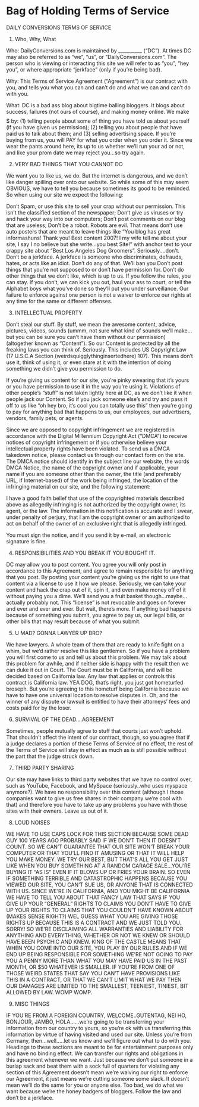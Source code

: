 # Bag of Holding Terms of Service

DAILY CONVERSIONS TERMS OF SERVICE

1. Who, Why, What

Who:  DailyConversions.com is maintained by __________ (“DC”).   At times DC may also be referred to as “we”, “us”, or “DailyConversions.com”.  The person who is viewing or interacting this site we will refer to as “you”, “hey you”, or where appropriate “jerkface” (only if you’re being bad).

Why:  This Terms of Service Agreement (“Agreement”) is our contract with you, and tells you what you can and can’t do and what we can and can’t do with you.

What: DC is a bad ass blog about bigtime balling bloggers.  It blogs about success, failures (not ours of course), and making money online.  We make $$$$$ by: (1) telling people about some of thing you have told us about yourself (if you have given us permission); (2) telling you about people that have paid us to talk about them; and (3) selling advertising space.  If you’re buying from us, you will PAY for what you order when you order it.  Since we wear the pants around here, its up to us whether we’ll run your ad or not, and like your prom date we may reject you…so try again.

2.  VERY BAD THINGS THAT YOU CANNOT DO

We want you to like us, we do. But the internet is dangerous, and we don’t like danger spilling over onto our website. So while some of this may seem OBVIOUS, we have to tell you because sometimes its good to be reminded.  So when using our site we expect the following:

Don’t Spam, or use this site to sell your crap without our permission.  This isn’t the classified section of the newspaper;
Don’t give us viruses or try and hack your way into our computers;
Don’t post comments on our blog that are useless;
Don’t be a robot.  Robots are evil.  That means don’t use auto posters that are meant to leave things like “You blog has great informashuns!  Thank you! Best content 2007! I my wife tell me about your site, I say I no believe but she write…you best Site!” with anchor text to your crappy site about “Best Los Angeles Dog Groomers”.  Seriously….don’t.
Don’t be a jerkface.  A jerkface is someone who discriminates, defrauds, hates, or acts like an idiot. Don’t do any of that.  We’ll ban you
Don’t post things that you’re not supposed to or don’t have permission for.
Don’t do other things that we don’t like, which is up to us.
If you follow the rules, you can stay. If you don’t, we can kick you out, haul your ass to court, or tell the Alphabet boys what you’ve done so they’ll put you under surveillance.  Our failure to enforce against one person is not a waiver to enforce our rights at any time for the same or different offenses.

3.  INTELLECTUAL PROPERTY

Don’t steal our stuff.  By stuff, we mean the awesome content, advice, pictures, videos, sounds (ummm, not sure what kind of sounds we’ll make…but you can be sure you can’t have them without our permission) (altogether known as “Content”).  So our Content is protected by all the freaking laws you can think of.  Seriously. This includes US Copyright Law (17 U.S.C.A Section (weirdsquigglythinginsertedhere) 107).  This means don’t use it, think of using it, or even stare at it with the intention of doing something we didn’t give you permission to do.

 

If you’re giving us content for our site, you’re pinky swearing that it’s yours or you have permission to use it in the way you’re using it.  Violations of other people’s “stuff” is not taken lightly here at DC, as we don’t like it when people jack our Content.  So if you jack someone else’s and try and pass it off to us like “oh hey bro, it’s cool you can totally use this”  then you’re going to pay for anything bad that happens to us, our employees, our advertisers, vendors, family pets, or agents.

 

Since we are opposed to copyright infringement we are registered in accordance with the Digital Millennium Copyright Act (“DMCA”) to receive notices of copyright infringement or if you otherwise believe your intellectual property rights have been violated.  To send us a DMCA takedown notice, please contact us through our contact form on the site.    The DMCA notice should identify in the subject line our website, the words DMCA Notice, the name of the copyright owner and if applicable, your name if you are someone other than the owner, the title (and preferably URL, if Internet-based) of the work being infringed, the location of the infringing material on our site, and the following statement:

I have a good faith belief that use of the copyrighted materials described above as allegedly infringing is not authorized by the copyright owner, its agent, or the law.  The information in this notification is accurate and I swear, under penalty of perjury, that I am the copyright owner or am authorized to act on behalf of the owner of an exclusive right that is allegedly infringed.

You must sign the notice, and if you send it by e-mail, an electronic signature is fine.

4.  RESPONSIBILITIES AND YOU BREAK IT YOU BOUGHT IT.

DC may allow you to post content.  You agree you will only post in accordance to this Agreement, and agree to remain responsible for anything that you post.  By posting your content you’re giving us the right to use that content via a license to use it how we please.  Seriously, we can take your content and hack the crap out of it, spin it, and even make money off of it without paying you a dime.  We’ll send you a fruit basket though…maybe…actually probably not.  This “license” is not revocable and goes on forever and ever and ever and ever.  But wait, there’s more.  If anything bad happens because of something you submit, you agree to pay us, our legal bills, or other bills that may result because of what you submit.

5.  U MAD?  GONNA LAWYER UP BRO?

We have lawyers.  A whole team of them that are ready to knife fight on a whim, but we’d rather resolve this like gentlemen.  So if you have a problem you will first come to us and tell us about this problem.  We may talk about this problem for awhile, and if neither side is happy with the result then we can duke it out in Court.  The Court must be in California, and will be decided based on California law.  Any law that applies or controls this contract is California law.   YEA DOG, that’s right, you just got hometurfed broseph.  But you’re agreeing to this hometurf being California because we have to have one universal location to resolve disputes in.  Oh, and the winner of any dispute or lawsuit is entitled to have their attorneys’ fees and costs paid for by the loser.

6.  SURVIVAL OF THE DEAD….AGREEMENT

Sometimes, people mutually agree to stuff that courts just won’t uphold.  That shouldn’t affect the intent of our contract, though, so you agree that if a judge declares a portion of these Terms of Service of no effect, the rest of the Terms of Service will stay in effect as much as is still possible without the part that the judge struck down.

7.  THIRD PARTY SHARING

Our site may have links to third party websites that we have no control over, such as YouTube, Facebook, and MySpace (seriously..who uses myspace anymore?).   We have no responsibility over this content (although I those companies want to give us free shares in their company we’re cool with that) and therefore you have to take up any problems you have with those sites with their owners.  Leave us out of it.

8.  LOUD NOISES

WE HAVE TO USE CAPS LOCK FOR THIS SECTION BECAUSE SOME DEAD GUY 100 YEARS AGO PROBABLY SAID IF WE DON’T THEN IT DOESN’T COUNT.  SO WE CAN’T GUARANTEE THAT OUR SITE WON’T BREAK YOUR COMPUTER OR THAT YOU’LL FIND IT AMUSING OR THAT IT WILL HELP YOU MAKE MONEY.  WE TRY OUR BEST, BUT THAT’S ALL YOU GET JUST LIKE WHEN YOU BUY SOMETHING AT A RANDOM GARAGE SALE…YOU’RE BUYING IT “AS IS” EVEN IF IT BLOWS UP OR FRIES YOUR BRAIN.  SO EVEN IF SOMETHING TERRIBLE AND CATASTROPHIC HAPPENS BECAUSE YOU VIEWED OUR SITE, YOU CAN’T SUE US, OR ANYONE THAT IS CONNECTED WITH US. SINCE WE’RE IN CALIFORNIA, AND YOU MIGHT BE CALIFORNIA WE HAVE TO TELL YOU ABOUT THAT FANCY LAW THAT SAYS IF YOU GIVE UP YOUR “GENERAL” RIGHTS TO CLAIMS YOU DON’T HAVE TO GIVE UP YOUR RIGHTS TO CLAIMS THAT YOU COULDN’T HAVE KNOWN ABOUT (MAKES SENSE RIGHT?) WEL GUESS WHAT YOU ARE GIVING THOSE RIGHTS UP BECAUSE THIS IS A CONTRACT AND WE JUST TOLD YOU.  SORRY!  SO WE’RE DISCLAIMING ALL WARRANTIES AND LIABILITY FOR ANYTHING AND EVERYTHING, WHETHER OR NOT WE KNEW OR SHOULD HAVE BEEN PSYCHIC AND KNEW.  KING OF THE CASTLE MEANS THAT WHEN YOU COME INTO OUR SITE, YOU PLAY BY OUR RULES AND IF WE END UP BEING RESPONSIBLE FOR SOMETHING WE’RE NOT GOING TO PAY YOU A PENNY MORE THAN WHAT YOU MAY HAVE PAID US IN THE PAST MONTH, OR $50 WHATEVER IS SMALLER.  IF YOU’RE FROM ONE OF THOSE WEIRD STATES THAT SAY YOU CAN’T HAVE PROVISIONS LIKE THIS IN A CONTRACT, OR THAT WE CAN’T LIMIT WHAT WE PAY THEN OUR DAMAGES ARE LIMITED TO THE SMALLEST, TEENIEST, TINIEST, BIT ALLOWED BY LAW.  WOMP WOMP.



 

 

9. MISC THINGS

IF YOU’RE FROM A FOREIGN COUNTRY, WELCOME..GUTENTAG, NEI HO, BONJOUR, JAMBO, HOLA……we’re going to be transferring your information from our country to yours, so you’re ok with us transferring this information by virtue of having visited and used our site.  Unless you’re from Germany, then…well…..let us know and we’ll figure out what to do with you.   Headings to these sections are meant to be for entertainment purposes only and have no binding effect.  We can transfer our rights and obligations in this agreement whenever we want.  Just because we don’t put someone in a burlap sack and beat them with a sock full of quarters for violating any section of this Agreement doesn’t mean we’re waiving our right to enforce our Agreement, it just means we’re cutting someone some slack.  It doesn’t mean we’ll do the same for you or anyone else.  Too bad, we do what we want because we’re the honey badgers of bloggers.   Follow the law and don’t be a jerkface.
